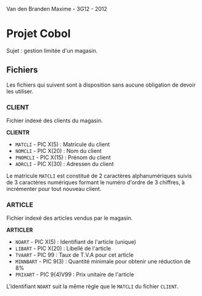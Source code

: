 Van den Branden Maxime - 3G12 - 2012

Projet Cobol
============
Sujet : gestion limitée d'un magasin.

Fichiers
--------
Les fichiers qui suivent sont à disposition sans aucune obligation de devoir les utiliser.

### CLIENT ###
Fichier indexé des clients du magasin.

**CLIENTR**

- `MATCLI`  - PIC X(5)  : Matricule du client
- `NOMCLI`  - PIC X(20) : Nom du client
- `PNOMCLI` - PIC X(15) : Prénom du client
- `ADRCLI`  - PIC X(30) : Adressen du client

Le matricule `MATCLI` est constitué de 2 caractères alphanumériques suivis de 3 caractères numériques formant le numéro d'ordre de 3 chiffres, à incrémenter pour tout nouveau client.

### ARTICLE ###
Fichier indexé des articles vendus par le magasin.

**ARTICLER**

- `NOART`    - PIC X(5)    : Identifiant de l'article (unique)
- `LIBART`   - PIC X(20)   : Libellé de l'article
- `TVAART`   - PIC 99      : Taux de T.V.A pour cet article
- `MINNBART` - PIC 9(3)    : Quantité minimale pour obtenir une réduction de 8%
- `PRIXART`  - PIC 9(4)V99 : Prix unitaire de l'article

L'identifiant `NOART` suit la même règle que le `MATCLI` du fichier `CLIENT`.
